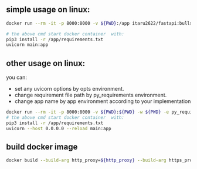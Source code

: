 ## simple usage on linux:
```bash
docker run --rm -it -p 8000:8000 -v ${PWD}:/app itaru2622/fastapi:bullseye

# the above cmd start docker container  with:
pip3 install -r /app/requirements.txt
uvicorn main:app 
```

## other usage on linux:
you can:
- set any uvicorn options by opts environment.
- change requirement file path by py_requirements environment.
- change app name by app environment according to your implementation
```bash
docker run --rm -it -p 8000:8000 -v ${PWD}:${PWD} -w ${PWD} -e py_requirements=/app/requirements.txt  -e app=main:app -e opts='--host 0.0.0.0 --reload' itaru2622/fastapi:bookworm
# the above cmd start docker container  with:
pip3 install -r /app/requirements.txt
uvicorn --host 0.0.0.0 --reload main:app
```

## build docker image
```bash
docker build --build-arg http_proxy=${http_proxy} --build-arg https_proxy=${https_proxy} -t itaru2622/fastapi:bullseye .
```
